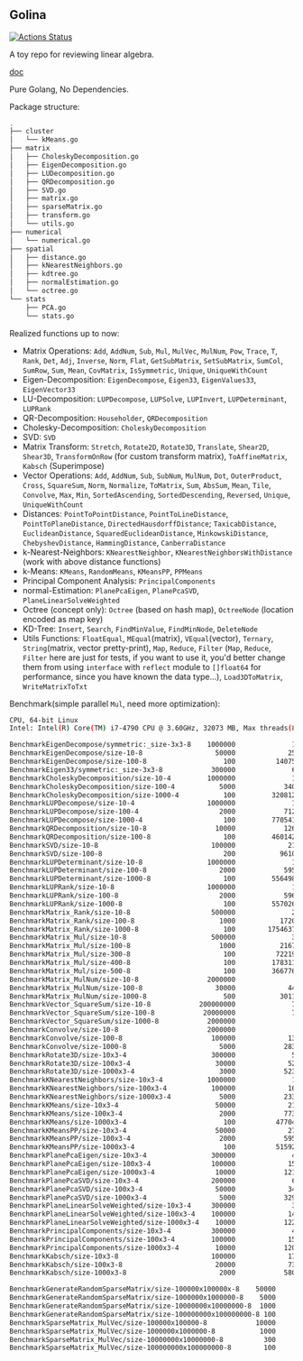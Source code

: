 #

## Golina

[![Actions Status](https://github.com/Harold2017/golina/workflows/TestAndBuild/badge.svg)](https://github.com/Harold2017/golina/actions)

A toy repo for reviewing linear algebra.

[doc](https://godoc.org/github.com/Harold2017/golina)

Pure Golang, No Dependencies.

Package structure:

```bash
.
├── cluster
│   └── kMeans.go
├── matrix
│   ├── CholeskyDecomposition.go
│   ├── EigenDecomposition.go
│   ├── LUDecomposition.go
│   ├── QRDecomposition.go
│   ├── SVD.go
│   ├── matrix.go
│   ├── sparseMatrix.go
│   ├── transform.go
│   └── utils.go
├── numerical
│   └── numerical.go
├── spatial
│   ├── distance.go
│   ├── kNearestNeighbors.go
│   ├── kdtree.go
│   ├── normalEstimation.go
│   └── octree.go
└── stats
    ├── PCA.go
    └── stats.go
```

Realized functions up to now:

- Matrix Operations: `Add`, `AddNum`, `Sub`, `Mul`, `MulVec`, `MulNum`, `Pow`, `Trace`, `T`, `Rank`, `Det`, `Adj`, `Inverse`, 
`Norm`, `Flat`, `GetSubMatrix`, `SetSubMatrix`, `SumCol`, `SumRow`, `Sum`, `Mean`, `CovMatrix`, `IsSymmetric`, `Unique`, `UniqueWithCount`
- Eigen-Decomposition: `EigenDecompose`, `Eigen33`, `EigenValues33`, `EigenVector33`
- LU-Decomposition: `LUPDecompose`, `LUPSolve`, `LUPInvert`, `LUPDeterminant`, `LUPRank`
- QR-Decomposition: `Householder`, `QRDecomposition`
- Cholesky-Decomposition: `CholeskyDecomposition`
- SVD: `SVD`
- Matrix Transform: `Stretch`, `Rotate2D`, `Rotate3D`, `Translate`, `Shear2D`, `Shear3D`, 
`TransformOnRow` (for custom transform matrix), `ToAffineMatrix`, `Kabsch` (Superimpose)
- Vector Operations: `Add`, `AddNum`, `Sub`, `SubNum`, `MulNum`, `Dot`, `OuterProduct`, `Cross`, `SquareSum`, `Norm`, 
`Normalize`, `ToMatrix`, `Sum`, `AbsSum`, `Mean`, `Tile`, `Convolve`, `Max`, `Min`, `SortedAscending`, `SortedDescending`, 
`Reversed`, `Unique`, `UniqueWithCount`
- Distances: `PointToPointDistance`, `PointToLineDistance`, `PointToPlaneDistance`, `DirectedHausdorffDistance`; 
`TaxicabDistance`, `EuclideanDistance`, `SquaredEuclideanDistance`, `MinkowskiDistance`, `ChebyshevDistance`, 
`HammingDistance`, `CanberraDistance`
- k-Nearest-Neighbors: `KNearestNeighbor`, `KNearestNeighborsWithDistance` (work with above distance functions)
- k-Means: `KMeans`, `RandomMeans`, `KMeansPP`, `PPMeans`
- Principal Component Analysis: `PrincipalComponents`
- normal-Estimation: `PlanePcaEigen`, `PlanePcaSVD`, `PlaneLinearSolveWeighted`
- Octree (concept only): `Octree` (based on hash map), `OctreeNode` (location encoded as map key)
- KD-Tree: `Insert`, `Search`, `FindMinValue`, `FindMinNode`, `DeleteNode`
- Utils Functions: `FloatEqual`, `MEqual`(matrix), `VEqual`(vector), `Ternary`, `String`(matrix, vector pretty-print), 
`Map`, `Reduce`, `Filter` (`Map`, `Reduce`, `Filter` here are just for tests, if you want to use it, you'd better change 
them from using `interface` with `reflect` module to `[]float64` for performance, since you have known the data type...), 
`Load3DToMatrix`, `WriteMatrixToTxt`

Benchmark(simple parallel `Mul`, need more optimization):

```bash
CPU, 64-bit Linux
Intel: Intel(R) Core(TM) i7-4790 CPU @ 3.60GHz, 32073 MB, Max threads(8)

BenchmarkEigenDecompose/symmetric:_size-3x3-8    1000000              1267 ns/op
BenchmarkEigenDecompose/size-10-8                  50000             25288 ns/op
BenchmarkEigenDecompose/size-100-8                   100          14075608 ns/op
BenchmarkEigen33/symmetric:_size-3x3-8            300000              6117 ns/op
BenchmarkCholeskyDecomposition/size-10-4         1000000              1122 ns/op
BenchmarkCholeskyDecomposition/size-100-4           5000            340299 ns/op
BenchmarkCholeskyDecomposition/size-1000-4           100         320812408 ns/op
BenchmarkLUPDecompose/size-10-4                  1000000              1676 ns/op
BenchmarkLUPDecompose/size-100-4                    2000            712092 ns/op
BenchmarkLUPDecompose/size-1000-4                    100         770541089 ns/op
BenchmarkQRDecomposition/size-10-8                 10000            126480 ns/op
BenchmarkQRDecomposition/size-100-8                  100         460142966 ns/op
BenchmarkSVD/size-10-8                            100000             21107 ns/op
BenchmarkSVD/size-100-8                              200           9610030 ns/op
BenchmarkLUPDeterminant/size-10-8                1000000              1836 ns/op
BenchmarkLUPDeterminant/size-100-8                  2000            595163 ns/op
BenchmarkLUPDeterminant/size-1000-8                  100         556498134 ns/op
BenchmarkLUPRank/size-10-8                       1000000              1798 ns/op
BenchmarkLUPRank/size-100-8                         2000            596218 ns/op
BenchmarkLUPRank/size-1000-8                         100         557026660 ns/op
BenchmarkMatrix_Rank/size-10-8                    500000              2704 ns/op
BenchmarkMatrix_Rank/size-100-8                     1000           1720043 ns/op
BenchmarkMatrix_Rank/size-1000-8                     100        1754637844 ns/op
BenchmarkMatrix_Mul/size-10-8                     500000              3305 ns/op
BenchmarkMatrix_Mul/size-100-8                      1000           2167119 ns/op
BenchmarkMatrix_Mul/size-300-8                       100          72219939 ns/op
BenchmarkMatrix_Mul/size-400-8                       100         178311710 ns/op
BenchmarkMatrix_Mul/size-500-8                       100         366776279 ns/op
BenchmarkMatrix_MulNum/size-10-8                 2000000               935 ns/op
BenchmarkMatrix_MulNum/size-100-8                  30000             44814 ns/op
BenchmarkMatrix_MulNum/size-1000-8                   500           3011459 ns/op
BenchmarkVector_SquareSum/size-10-8            200000000              7.79 ns/op
BenchmarkVector_SquareSum/size-100-8            20000000              72.7 ns/op
BenchmarkVector_SquareSum/size-1000-8            2000000               762 ns/op
BenchmarkConvolve/size-10-8                      2000000               978 ns/op
BenchmarkConvolve/size-100-8                      100000             13134 ns/op
BenchmarkConvolve/size-1000-8                       5000            283011 ns/op
BenchmarkRotate3D/size-10x3-4                     300000              5303 ns/op
BenchmarkRotate3D/size-100x3-4                     30000             52046 ns/op
BenchmarkRotate3D/size-1000x3-4                     3000            523652 ns/op
BenchmarkKNearestNeighbors/size-10x3-4           1000000              1643 ns/op
BenchmarkKNearestNeighbors/size-100x3-4           100000             16588 ns/op
BenchmarkKNearestNeighbors/size-1000x3-4            5000            233153 ns/op
BenchmarkKMeans/size-10x3-4                        50000             21644 ns/op
BenchmarkKMeans/size-100x3-4                        2000            773231 ns/op
BenchmarkKMeans/size-1000x3-4                        100          47704397 ns/op
BenchmarkKMeansPP/size-10x3-4                      50000             27485 ns/op
BenchmarkKMeansPP/size-100x3-4                      2000            595368 ns/op
BenchmarkKMeansPP/size-1000x3-4                      100          51592136 ns/op
BenchmarkPlanePcaEigen/size-10x3-4                300000              4422 ns/op
BenchmarkPlanePcaEigen/size-100x3-4               100000             15250 ns/op
BenchmarkPlanePcaEigen/size-1000x3-4               10000            121912 ns/op
BenchmarkPlanePcaSVD/size-10x3-4                  200000              6280 ns/op
BenchmarkPlanePcaSVD/size-100x3-4                  50000             34519 ns/op
BenchmarkPlanePcaSVD/size-1000x3-4                  5000            329981 ns/op
BenchmarkPlaneLinearSolveWeighted/size-10x3-4     300000              3867 ns/op
BenchmarkPlaneLinearSolveWeighted/size-100x3-4    100000             14778 ns/op
BenchmarkPlaneLinearSolveWeighted/size-1000x3-4    10000            122538 ns/op
BenchmarkPrincipalComponents/size-10x3-4          300000              4885 ns/op
BenchmarkPrincipalComponents/size-100x3-4         100000             15637 ns/op
BenchmarkPrincipalComponents/size-1000x3-4         10000            120132 ns/op
BenchmarkKabsch/size-10x3-8                       100000             17576 ns/op
BenchmarkKabsch/size-100x3-8                       20000             73274 ns/op
BenchmarkKabsch/size-1000x3-8                       2000            580883 ns/op

BenchmarkGenerateRandomSparseMatrix/size-100000x100000x-8    50000             28520 ns/op
BenchmarkGenerateRandomSparseMatrix/size-1000000x1000000-8    5000            236498 ns/op
BenchmarkGenerateRandomSparseMatrix/size-10000000x10000000-8  1000           2176181 ns/op
BenchmarkGenerateRandomSparseMatrix/size-100000000x100000000-8 100          22174043 ns/op
BenchmarkSparseMatrix_MulVec/size-100000x100000-8            10000            161415 ns/op
BenchmarkSparseMatrix_MulVec/size-1000000x1000000-8           1000           1289630 ns/op
BenchmarkSparseMatrix_MulVec/size-10000000x10000000-8          300           5338996 ns/op
BenchmarkSparseMatrix_MulVec/size-100000000x100000000-8        100          63072924 ns/op
```
